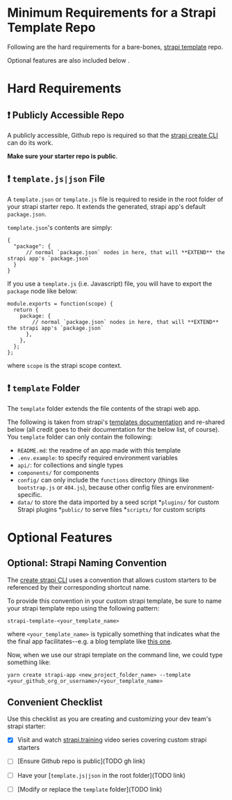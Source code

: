 # Minimum Requirements for a Strapi Template Repo
Following are the hard requirements for a bare-bones, [strapi template](https://strapi.io/documentation/developer-docs/latest/setup-deployment-guides/installation/templates.html) repo.

Optional features are also included below .

# Hard Requirements

## ❗️ Publicly Accessible Repo
A publicly accessible, Github repo is required so that the [strapi create CLI](https://github.com/strapi/strapi/tree/master/packages/create-strapi-app) can do its work.

**Make sure your starter repo is public**.


## ❗️ `template.js|json` File

A `template.json` or `template.js` file is required to reside in the root folder of your strapi starter repo.  It extends the generated, strapi app's default `package.json`.

`template.json`'s contents are simply: 
```
{
  "package": {
      // normal `package.json` nodes in here, that will **EXTEND** the strapi app's `package.json`
  }
}
```

If you use a `template.js` (i.e. Javascript) file, you will have to export the `package` node like below: 
```
module.exports = function(scope) {
  return {
    package: {
        // normal `package.json` nodes in here, that will **EXTEND** the strapi app's `package.json`
      },
    },
  };
};
```
where `scope` is the strapi scope context. 

## ❗️ `template` Folder

The `template` folder extends the file contents of the strapi web app.

The following is taken from strapi's [templates documentation](https://strapi.io/documentation/developer-docs/latest/setup-deployment-guides/installation/templates.html#file-structure) and re-shared below (all credit goes to their documentation for the below list, of course).  You `template` folder can only contain the following: 

* `README.md`: the readme of an app made with this template
* `.env.example`: to specify required environment variables
* `api/`: for collections and single types
* `components/` for components
* `config/` can only include the `functions` directory (things like `bootstrap.js` or `404.js`), because other config files are environment-specific.
* `data/` to store the data imported by a seed script
*`plugins/` for custom Strapi plugins
*`public/` to serve files
*`scripts/` for custom scripts



# Optional Features

## Optional: Strapi Naming Convention

The [create strapi CLI](https://github.com/strapi/strapi/tree/master/packages/create-strapi-app) uses a convention that allows custom starters to be referenced by their corresponding shortcut name.  

To provide this convention in your custom strapi template, be sure to name your strapi template repo using the following pattern:

`strapi-template-<your_template_name>`

where `<your_template_name>` is typically something that indicates what the the final app facilitates--e.g. a blog template like [this one](https://github.com/strapi/strapi-template-blog). 

Now, when we use our strapi template on the command line, we could type something like: 

```
yarn create strapi-app <new_project_folder_name> --template <your_github_org_or_username>/<your_template_name>
```

## Convenient Checklist
Use this checklist as you are creating and customizing your dev team's strapi starter: 
- [X] Visit and watch [strapi.training](https://strapi.training/videos) video series covering custom strapi starters
- [ ] [Ensure Github repo is public](TODO gh link)
- [ ] Have your [`template.js|json` in the root folder](TODO link)
- [ ] [Modify or replace the `template` folder](TODO link)

